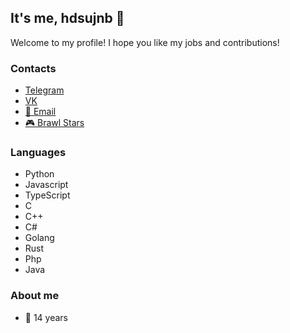 ## It's me, hdsujnb 👋
Welcome to my profile! I hope you like my jobs and contributions!

### Contacts
* [Telegram](https://t.me/hdsujnb)
* [VK](https://vk.com/hdsujnb)
* [📧 Email](mailto:hdsujnb@gmail.com)
* [🎮 Brawl Stars](https://link.brawlstars.com/invite/friend/en?tag=8YUGU8U90&token=j8w4ggyb)

### Languages
* Python
* Javascript
* TypeScript
* C
* C++
* C#
* Golang
* Rust
* Php
* Java

### About me
* 🍰 14 years
